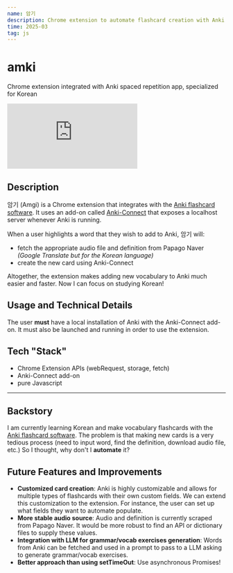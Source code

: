 ```yaml
---
name: 암기
description: Chrome extension to automate flashcard creation with Anki
time: 2025-03
tag: js
---
```


# amki
Chrome extension integrated with Anki spaced repetition app, specialized for Korean

<iframe src="https://www.youtube.com/embed/NQimC9HP4yE?si=7RkifT6SWLiQQquQ" title="YouTube video player" frameborder="0" allow="accelerometer; autoplay; clipboard-write; encrypted-media; gyroscope; picture-in-picture; web-share" referrerpolicy="strict-origin-when-cross-origin" allowfullscreen></iframe>

## Description

암기 (Amgi) is a Chrome extension that integrates with the [Anki flashcard software](https://apps.ankiweb.net/). It uses an add-on called [Anki-Connect](https://git.sr.ht/~foosoft/anki-connect#note-actions) that exposes a localhost server whenever Anki is running.

When a user highlights a word that they wish to add to Anki, 암기 will:
- fetch the appropriate audio file and definition from Papago Naver *(Google Translate but for the Korean language)*
- create the new card using Anki-Connect

Altogether, the extension makes adding new vocabulary to Anki much easier and faster. Now I can focus on studying Korean!

## Usage and Technical Details

The user **must** have a local installation of Anki with the Anki-Connect add-on. It must also be launched and running in order to use the extension.

## Tech "Stack"
- Chrome Extension APIs (webRequest, storage, fetch)
- Anki-Connect add-on
- pure Javascript

---

## Backstory

I am currently learning Korean and make vocabulary flashcards with the [Anki flashcard software](https://apps.ankiweb.net/). The problem is that making new cards is a very tedious process (need to input word, find the definition, download audio file, etc.) So I thought, why don't I **automate** it?

## Future Features and Improvements

- **Customized card creation**: Anki is highly customizable and allows for multiple types of flashcards with their own custom fields. We can extend this customization to the extension. For instance, the user can set up what fields they want to automate populate.
- **More stable audio source**: Audio and definition is currently scraped from Papago Naver. It would be more robust to find an API or dictionary files to supply these values.
- **Integration with LLM for grammar/vocab exercises generation**: Words from Anki can be fetched and used in a prompt to pass to a LLM asking to generate grammar/vocab exercises.
- **Better approach than using setTimeOut**: Use asynchronous Promises!
